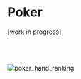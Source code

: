 # Poker 

[work in progress]
<br></br>
<br></br>

![poker_hand_ranking](https://user-images.githubusercontent.com/33669463/42901670-19e3025e-8ac4-11e8-8f38-49a4be4f23a4.gif)




